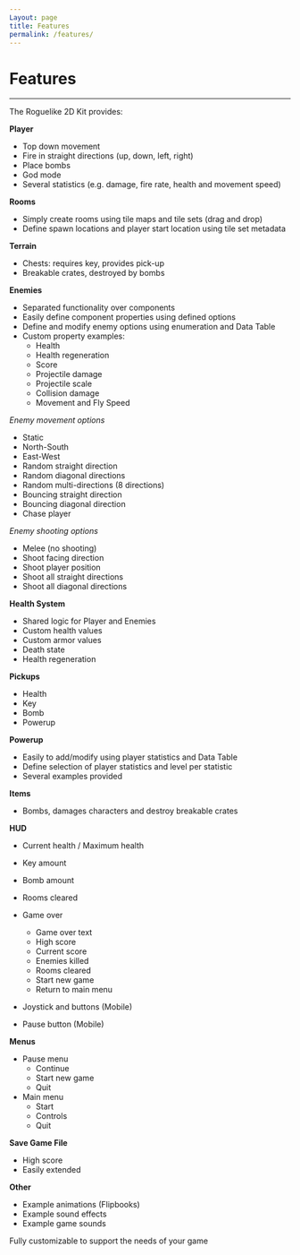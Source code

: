 ```yaml
---
Layout: page
title: Features
permalink: /features/
---
```


# Features

***

The Roguelike 2D Kit provides:

__Player__

* Top down movement
* Fire in straight directions (up, down, left, right)
* Place bombs
* God mode
* Several statistics (e.g. damage, fire rate, health and movement speed)

__Rooms__

* Simply create rooms using tile maps and tile sets (drag and drop)
* Define spawn locations and player start location using tile set metadata

__Terrain__

* Chests: requires key, provides pick-up
* Breakable crates, destroyed by bombs

__Enemies__

* Separated functionality over components
* Easily define component properties using defined options
* Define and modify enemy options using enumeration and Data Table
* Custom property examples:
    * Health
    * Health regeneration
    * Score
    * Projectile damage
    * Projectile scale
    * Collision damage
    * Movement and Fly Speed

_Enemy movement options_

* Static
* North-South
* East-West
* Random straight direction
* Random diagonal directions
* Random multi-directions (8 directions) 
* Bouncing straight direction
* Bouncing diagonal direction
* Chase player

_Enemy shooting options_

* Melee (no shooting)
* Shoot facing direction
* Shoot player position
* Shoot all straight directions
* Shoot all diagonal directions

__Health System__

* Shared logic for Player and Enemies
* Custom health values
* Custom armor values
* Death state
* Health regeneration

__Pickups__

* Health
* Key
* Bomb
* Powerup

__Powerup__

* Easily to add/modify using player statistics and Data Table
* Define selection of player statistics and level per statistic
* Several examples provided

__Items__

* Bombs, damages characters and destroy breakable crates

__HUD__

* Current health / Maximum health
* Key amount
* Bomb amount
* Rooms cleared
* Game over
    * Game over text
    * High score
    * Current score
    * Enemies killed
    * Rooms cleared
    * Start new game
    * Return to main menu
    
* Joystick and buttons (Mobile)
* Pause button (Mobile)

__Menus__

* Pause menu
    * Continue
    * Start new game
    * Quit
* Main menu
    * Start
    * Controls
    * Quit
    
__Save Game File__

* High score
* Easily extended
    
__Other__

* Example animations (Flipbooks)
* Example sound effects
* Example game sounds

Fully customizable to support the needs of your game